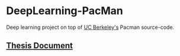 # DeepLearning-PacMan
Deep learning project on top of [UC Berkeley's](http://ai.berkeley.edu) Pacman source-code.


## [Thesis Document](https://github.com/diegomontoyas/DeepLearning-PacMan/blob/master/Thesis%20Document.pdf)
